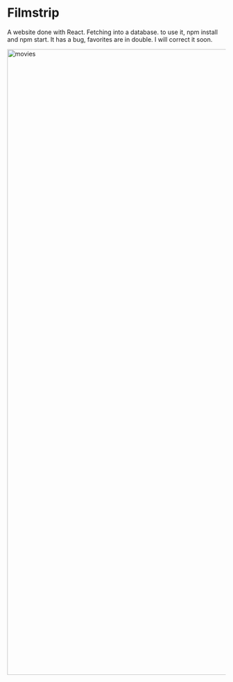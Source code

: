 # Filmstrip

A website done with React. Fetching into a database. 
to use it, npm install and npm start. 
It has a bug, favorites are in double. I will correct it soon.


<img width="1440" alt="movies" src="https://user-images.githubusercontent.com/98391306/177051118-1832142f-0a21-48d4-9c15-48c44b106239.png">
